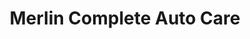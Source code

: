---
title: "Merlin Complete Auto Care"
url: /carpentersville/merlin-complete-auto-care/
shop: car repair
---